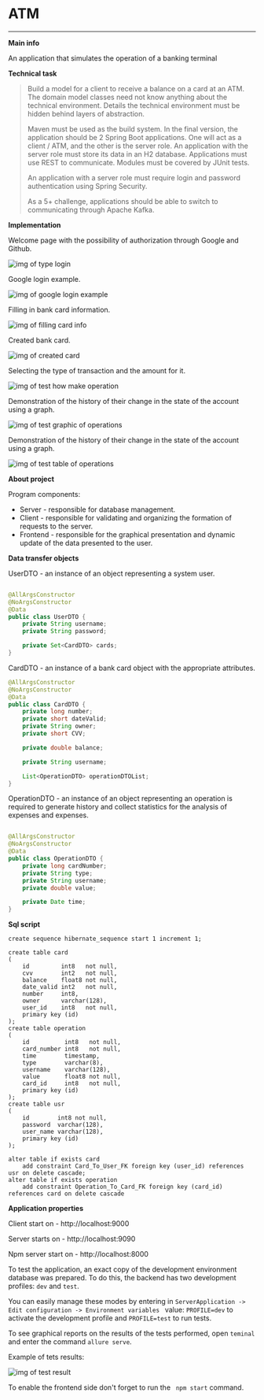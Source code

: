 # ATM

___
**Main info**

An application that simulates the operation of a banking terminal

**Technical task**

> Build a model for a client to receive a balance on a card at an ATM. The domain model classes need not know anything about the technical environment. Details the technical environment must be hidden behind layers of abstraction.
>
>Maven must be used as the build system. In the final version, the application should be 2 Spring Boot applications. One will act as a client / ATM, and the other is the server role. An application with the server role must store its data in an H2 database. Applications must use REST to communicate. Modules must be covered by JUnit tests.
>
>An application with a server role must require login and password authentication using Spring Security.
>
>As a 5+ challenge, applications should be able to switch to communicating through Apache Kafka.

**Implementation**

Welcome page with the possibility of authorization through Google and Github.

![img of type login](https://i.ibb.co/jbzY3RT/welcompage.jpg)

Google login example.

![img of google login example](https://i.ibb.co/V2P09Cg/register.jpg)

Filling in bank card information.

![img of filling card info](https://i.ibb.co/71SYMB0/inputcard.jpg)

Created bank card.

![img of created card](https://i.ibb.co/pXhsTzh/createdcard.jpg)

Selecting the type of transaction and the amount for it.

![img of test how make operation](https://i.ibb.co/85bPrG1/createoperation.jpg)

Demonstration of the history of their change in the state of the account using a graph.

![img of test graphic of operations](https://i.ibb.co/fNqNjWM/historygraph.jpg)

Demonstration of the history of their change in the state of the account using a graph.

![img of test table of operations](https://i.ibb.co/GMHY7Bz/tablehistory.jpg)

**About project**

Program components:

+ Server - responsible for database management.
+ Client - responsible for validating and organizing the formation of requests to the server.
+ Frontend - responsible for the graphical presentation and dynamic update of the data presented to the user.

**Data transfer objects**

UserDTO - an instance of an object representing a system user.

```java

@AllArgsConstructor
@NoArgsConstructor
@Data
public class UserDTO {
    private String username;
    private String password;

    private Set<CardDTO> cards;
}
```

CardDTO - an instance of a bank card object with the appropriate attributes.

```java
@AllArgsConstructor
@NoArgsConstructor
@Data
public class CardDTO {
    private long number;
    private short dateValid;
    private String owner;
    private short CVV;

    private double balance;

    private String username;

    List<OperationDTO> operationDTOList;
}
```

OperationDTO - an instance of an object representing an operation is required to generate history and collect statistics
for the analysis of expenses and expenses.

```java

@AllArgsConstructor
@NoArgsConstructor
@Data
public class OperationDTO {
    private long cardNumber;
    private String type;
    private String username;
    private double value;

    private Date time;
}
```

**Sql script**

```postgresql
create sequence hibernate_sequence start 1 increment 1;

create table card
(
    id         int8   not null,
    cvv        int2   not null,
    balance    float8 not null,
    date_valid int2   not null,
    number     int8,
    owner      varchar(128),
    user_id    int8   not null,
    primary key (id)
);
create table operation
(
    id          int8   not null,
    card_number int8   not null,
    time        timestamp,
    type        varchar(8),
    username    varchar(128),
    value       float8 not null,
    card_id     int8   not null,
    primary key (id)
);
create table usr
(
    id        int8 not null,
    password  varchar(128),
    user_name varchar(128),
    primary key (id)
);

alter table if exists card
    add constraint Card_To_User_FK foreign key (user_id) references usr on delete cascade;
alter table if exists operation
    add constraint Operation_To_Card_FK foreign key (card_id) references card on delete cascade
```

**Application properties**

Client start on - http://localhost:9000

Server starts on - http://localhost:9090

Npm server start on -  http://localhost:8000

To test the application, an exact copy of the development environment database was prepared. To do this, the backend has two development profiles: ``` dev ``` and ``` test ```.

You can easily manage these modes by entering in ```ServerApplication -> Edit configuration -> Environment variables ``` value: ``` PROFILE=dev ``` to activate the development profile and ``` PROFILE=test ``` to run tests.

To see graphical reports on the results of the tests performed, open ```teminal ``` and enter the command ``` allure serve ```.

Example of tets results:

![img of test result](https://i.ibb.co/WWqy4B0/Report.png)

To enable the frontend side don't forget to run the ``` npm start``` command.
